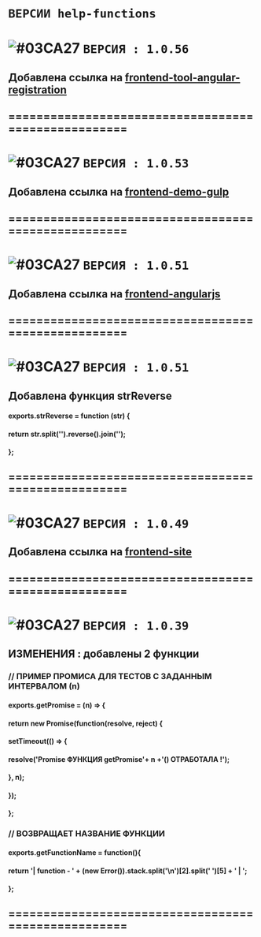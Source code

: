 # `ВЕРСИИ help-functions`

# ![#03CA27](https://placehold.it/20/c5f015/000000?text='') `ВЕРСИЯ : 1.0.56`

## Добавлена ссылка на [frontend-tool-angular-registration](https://github.com/vlad-74/frontend-tool-angular-registration)
## ====================================================

# ![#03CA27](https://placehold.it/20/c5f015/000000?text='') `ВЕРСИЯ : 1.0.53`

## Добавлена ссылка на [frontend-demo-gulp](https://github.com/vlad-74/frontend-demo-gulp)
## ====================================================

# ![#03CA27](https://placehold.it/20/c5f015/000000?text='') `ВЕРСИЯ : 1.0.51`

## Добавлена ссылка на [frontend-angularjs](https://github.com/vlad-74/frontend-angularjs)
## ====================================================

# ![#03CA27](https://placehold.it/20/c5f015/000000?text='') `ВЕРСИЯ : 1.0.51`

## Добавлена функция strReverse
#### exports.strReverse = function (str) {
####    return str.split('').reverse().join('');
#### };
## ====================================================

# ![#03CA27](https://placehold.it/20/c5f015/000000?text='') `ВЕРСИЯ : 1.0.49`

## Добавлена ссылка на [frontend-site](https://github.com/vlad-74/frontend-site)
## ====================================================

# ![#03CA27](https://placehold.it/20/c5f015/000000?text='') `ВЕРСИЯ : 1.0.39`

## ИЗМЕНЕНИЯ : добавлены 2 функции

### // ПРИМЕР ПРОМИСА ДЛЯ ТЕСТОВ С ЗАДАНHЫМ ИНТЕРВАЛОМ (n)
#### exports.getPromise = (n) => {
####  return new Promise(function(resolve, reject) {
####    setTimeout(() => {
####         resolve('Promise ФУНКЦИЯ getPromise'+ n +'() ОТРАБОТАЛА !');
####     }, n);
####  });
#### };

### // ВОЗВРАЩАЕТ НАЗВАНИЕ ФУНКЦИИ
#### exports.getFunctionName = function(){
####  return '| function - ' + (new Error()).stack.split('\n')[2].split(' ')[5] + ' | ';
#### };
## ====================================================
